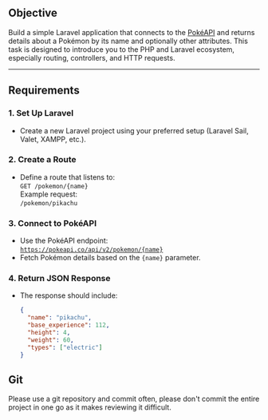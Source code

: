 ## Objective

Build a simple Laravel application that connects to the [PokéAPI](https://pokeapi.co/) and returns details about a Pokémon by its name and optionally other attributes. This task is designed to introduce you to the PHP and Laravel ecosystem, especially routing, controllers, and HTTP requests.

---

## Requirements

### 1. Set Up Laravel

- Create a new Laravel project using your preferred setup (Laravel Sail, Valet, XAMPP, etc.).

### 2. Create a Route

- Define a route that listens to:\
  `GET /pokemon/{name}`\
  Example request:\
  `/pokemon/pikachu`

### 3. Connect to PokéAPI

- Use the PokéAPI endpoint:\
  [`https://pokeapi.co/api/v2/pokemon/{name}`](https://pokeapi.co/api/v2/pokemon/{name})
- Fetch Pokémon details based on the `{name}` parameter.

### 4. Return JSON Response

- The response should include:
  ```json
  {
    "name": "pikachu",
    "base_experience": 112,
    "height": 4,
    "weight": 60,
    "types": ["electric"]
  }
  ```

## Git

Please use a git repository and commit often, please don't commit the entire project in one go as it makes reviewing it difficult.
